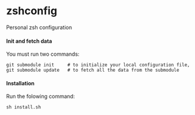 zshconfig
=========

Personal zsh configuration

#### Init and fetch data

You must run two commands:

    git submodule init     # to initialize your local configuration file,
    git submodule update   # to fetch all the data from the submodule

#### Installation

Run the folowing command:

    sh install.sh
